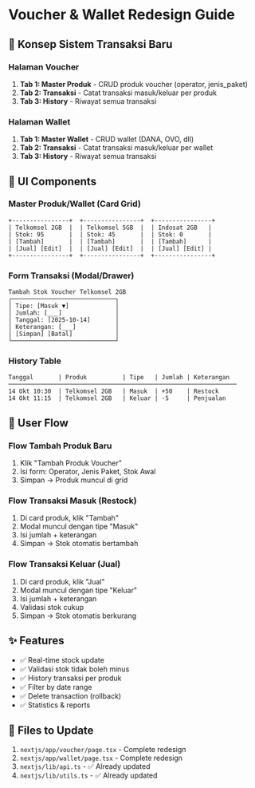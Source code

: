 # Voucher & Wallet Redesign Guide

## 🎯 Konsep Sistem Transaksi Baru

### Halaman Voucher
1. **Tab 1: Master Produk** - CRUD produk voucher (operator, jenis_paket)
2. **Tab 2: Transaksi** - Catat transaksi masuk/keluar per produk
3. **Tab 3: History** - Riwayat semua transaksi

### Halaman Wallet
1. **Tab 1: Master Wallet** - CRUD wallet (DANA, OVO, dll)
2. **Tab 2: Transaksi** - Catat transaksi masuk/keluar per wallet
3. **Tab 3: History** - Riwayat semua transaksi

## 📱 UI Components

### Master Produk/Wallet (Card Grid)
```
+----------------+  +----------------+  +----------------+
| Telkomsel 2GB  |  | Telkomsel 5GB  |  | Indosat 2GB   |
| Stok: 95       |  | Stok: 45       |  | Stok: 0       |
| [Tambah]       |  | [Tambah]       |  | [Tambah]      |
| [Jual] [Edit]  |  | [Jual] [Edit]  |  | [Jual] [Edit] |
+----------------+  +----------------+  +----------------+
```

### Form Transaksi (Modal/Drawer)
```
Tambah Stok Voucher Telkomsel 2GB
┌─────────────────────────────┐
│ Tipe: [Masuk ▼]             │
│ Jumlah: [___]               │
│ Tanggal: [2025-10-14]       │
│ Keterangan: [___]           │
│ [Simpan] [Batal]            │
└─────────────────────────────┘
```

### History Table
```
Tanggal       | Produk          | Tipe   | Jumlah | Keterangan
────────────────────────────────────────────────────────────────
14 Okt 10:30  | Telkomsel 2GB   | Masuk  | +50    | Restock
14 Okt 11:15  | Telkomsel 2GB   | Keluar | -5     | Penjualan
```

## 🔄 User Flow

### Flow Tambah Produk Baru
1. Klik "Tambah Produk Voucher"
2. Isi form: Operator, Jenis Paket, Stok Awal
3. Simpan → Produk muncul di grid

### Flow Transaksi Masuk (Restock)
1. Di card produk, klik "Tambah"
2. Modal muncul dengan tipe "Masuk"
3. Isi jumlah + keterangan
4. Simpan → Stok otomatis bertambah

### Flow Transaksi Keluar (Jual)
1. Di card produk, klik "Jual"
2. Modal muncul dengan tipe "Keluar"
3. Isi jumlah + keterangan
4. Validasi stok cukup
5. Simpan → Stok otomatis berkurang

## ✨ Features
- ✅ Real-time stock update
- ✅ Validasi stok tidak boleh minus
- ✅ History transaksi per produk
- ✅ Filter by date range
- ✅ Delete transaction (rollback)
- ✅ Statistics & reports

## 📂 Files to Update
1. `nextjs/app/voucher/page.tsx` - Complete redesign
2. `nextjs/app/wallet/page.tsx` - Complete redesign
3. `nextjs/lib/api.ts` - ✅ Already updated
4. `nextjs/lib/utils.ts` - ✅ Already updated
